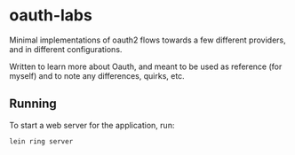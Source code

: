 # oauth-labs

Minimal implementations of oauth2 flows towards a few different providers, and in different configurations.

Written to learn more about Oauth, and meant to be used as reference (for myself) and to note any differences, quirks, etc.

## Running

To start a web server for the application, run:

    lein ring server
